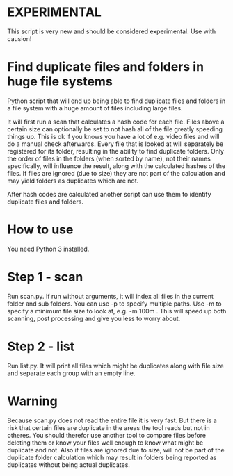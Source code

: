 EXPERIMENTAL
============
This script is very new and should be considered experimental. Use with causion!

Find duplicate files and folders in huge file systems
=====================================================

Python script that will end up being able to find duplicate files and folders in a file system with a huge amount of files including large files.

It will first run a scan that calculates a hash code for each file. Files above a certain size can optionally be set to not hash all of the file
greatly speeding things up. This is ok if you knows you have a lot of e.g. video files and will do a manual check afterwards.
Every file that is looked at will separately be registered for its folder, resulting in the ability to find duplicate folders.
Only the order of files in the folders (when sorted by name), not their names specifically, will influence the result, along
with the calculated hashes of the files. If files are ignored (due to size) they are not part of the calculation and may yield
folders as duplicates which are not.

After hash codes are calculated another script can use them to identify duplicate files and folders.

How to use
==========
You need Python 3 installed.

Step 1 - scan
=============
Run scan.py. If run without arguments, it will index all files in the current folder and sub folders. You can use -p to specify multiple
   paths. Use -m to specify a minimum file size to look at, e.g. -m 100m . This will speed up both scanning, post processing and give you less to worry about.

Step 2 - list
=============
Run list.py. It will print all files which might be duplicates along with file size and separate each group with an empty line.

Warning
=======
Because scan.py does not read the entire file it is very fast. But there is a risk that certain files are duplicate in the areas the tool reads but not in otheres. You should therefor use another tool to compare files before deleting them or know your files well enough to know what might be duplicate and not.
Also if files are ignored due to size, will not be part of the duplicate folder calculation which may result in folders being reported
as duplicates without being actual duplicates.